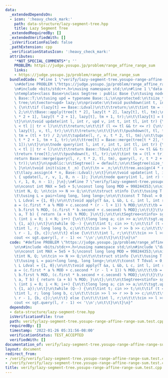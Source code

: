 ```yaml
---
data:
  _extendedDependsOn:
  - icon: ':heavy_check_mark:'
    path: data-structure/lazy-segment-tree.hpp
    title: Lazy Segment Tree
  _extendedRequiredBy: []
  _extendedVerifiedWith: []
  _isVerificationFailed: false
  _pathExtension: cpp
  _verificationStatusIcon: ':heavy_check_mark:'
  attributes:
    '*NOT_SPECIAL_COMMENTS*': ''
    PROBLEM: https://judge.yosupo.jp/problem/range_affine_range_sum
    links:
    - https://judge.yosupo.jp/problem/range_affine_range_sum
  bundledCode: "#line 1 \"verify/lazy-segment-tree.yosupo-range-affine-range-sum.test.cpp\"\
    \n#define PROBLEM \"https://judge.yosupo.jp/problem/range_affine_range_sum\"\n\
    \n#include <bits/stdc++.h>\nusing namespace std;\n\n#line 1 \"data-structure/lazy-segment-tree.hpp\"\
    \ntemplate<class Base>\nclass Segtree : public Base {\n\tusing node = typename\
    \ Base::T;\n\tusing upd = typename Base::L;\n\nprotected:\n\tsize_t n;\n\tvector<node>\
    \ tree;\n\tvector<upd> lazy;\n\nprivate:\n\tvoid pushdown(int t, int tl, int tr)\
    \ {\n\t\tif (lazy[t] == Base::Ldval)\n\t\t\treturn;\n\t\tint tm = (tl + tr) /\
    \ 2;\n\t\tBase::apply(tree[t * 2], lazy[t * 2], lazy[t], tl, tm);\n\t\tBase::apply(tree[t\
    \ * 2 + 1], lazy[t * 2 + 1], lazy[t], tm + 1, tr);\n\t\tlazy[t] = Base::Ldval;\n\
    \t}\n\n\tvoid update(int l, int r, upd v, int t, int tl, int tr) {\n\t\tif (r\
    \ < tl || tr < l)\n\t\t\treturn;\n\t\tif (l <= tl && tr <= r) {\n\t\t\tBase::apply(tree[t],\
    \ lazy[t], v, tl, tr);\n\t\t\treturn;\n\t\t}\n\t\tpushdown(t, tl, tr);\n\t\tint\
    \ tm = (tl + tr) / 2;\n\t\tupdate(l, r, v, t * 2, tl, tm);\n\t\tupdate(l, r, v,\
    \ t * 2 + 1, tm + 1, tr);\n\t\ttree[t] = Base::merge(tree[t * 2], tree[t * 2 +\
    \ 1]);\n\t}\n\n\tnode query(int l, int r, int t, int tl, int tr) {\n\t\tif (r\
    \ < tl || tr < l)\n\t\t\treturn Base::Tdval;\n\t\tif (l <= tl && tr <= r)\n\t\t\
    \treturn tree[t];\n\t\tpushdown(t, tl, tr);\n\t\tint tm = (tl + tr) / 2;\n\t\t\
    return Base::merge(query(l, r, t * 2, tl, tm), query(l, r, t * 2 + 1, tm + 1,\
    \ tr));\n\t}\n\npublic:\n\tSegtree() = default;\n\n\tSegtree(size_t _n) { init(_n);\
    \ }\n\n\tvoid init(size_t _n) {\n\t\tn = _n;\n\t\ttree.assign(4 * n, Base::Tdval);\n\
    \t\tlazy.assign(4 * n, Base::Ldval);\n\t}\n\n\tvoid update(int l, int r, upd v)\
    \ { update(l, r, v, 1, 0, n - 1); }\n\n\tnode query(int l, int r) { return query(l,\
    \ r, 1, 0, n - 1); }\n};\n#line 7 \"verify/lazy-segment-tree.yosupo-range-affine-range-sum.test.cpp\"\
    \n\nconst int MAX = 5e5 + 5;\nconst long long MOD = 998244353;\n\nint main() {\n\
    \tint N, Q; \n\tcin >> N >> Q;\n\t\n\tstruct stinfo {\n\t\tusing T = long long;\n\
    \t\tusing L = pair<long long, long long>;\n\n\t\tconst T Tdval = 0;\n\t\tconst\
    \ L Ldval = {1, 0};\n\n\t\tvoid apply(T &a, L &b, L c, int l, int r) {\n\t\t\t\
    a = (c.first * a % MOD + c.second * (r - l + 1)) % MOD;\n\t\t\tb = {c.first *\
    \ b.first % MOD, (c.first * b.second + c.second) % MOD};\n\t\t}\t\n\n\t\tT merge(T\
    \ a, T b) { return (a + b) % MOD; }\n\t};\n\t\n\tSegtree<stinfo> sgt(N);\n\tfor\
    \ (int i = 0; i < N; i++) {\n\t\tlong long a; cin >> a;\n\t\tsgt.update(i, i,\
    \ {1, a});\n\t}\n\twhile (Q--) {\n\t\tint t; cin >> t;\n\t\tif (t == 0) {\n\t\t\
    \tint l, r; long long b, c;\n\t\t\tcin >> l >> r >> b >> c;\n\t\t\tsgt.update(l,\
    \ r - 1, {b, c});\n\t\t} else {\n\t\t\tint l, r;\n\t\t\tcin >> l >> r;\n\t\t\t\
    cout << sgt.query(l, r - 1) << '\\n';\n\t\t}\n\t}\n}\n"
  code: "#define PROBLEM \"https://judge.yosupo.jp/problem/range_affine_range_sum\"\
    \n\n#include <bits/stdc++.h>\nusing namespace std;\n\n#include \"data-structure/lazy-segment-tree.hpp\"\
    \n\nconst int MAX = 5e5 + 5;\nconst long long MOD = 998244353;\n\nint main() {\n\
    \tint N, Q; \n\tcin >> N >> Q;\n\t\n\tstruct stinfo {\n\t\tusing T = long long;\n\
    \t\tusing L = pair<long long, long long>;\n\n\t\tconst T Tdval = 0;\n\t\tconst\
    \ L Ldval = {1, 0};\n\n\t\tvoid apply(T &a, L &b, L c, int l, int r) {\n\t\t\t\
    a = (c.first * a % MOD + c.second * (r - l + 1)) % MOD;\n\t\t\tb = {c.first *\
    \ b.first % MOD, (c.first * b.second + c.second) % MOD};\n\t\t}\t\n\n\t\tT merge(T\
    \ a, T b) { return (a + b) % MOD; }\n\t};\n\t\n\tSegtree<stinfo> sgt(N);\n\tfor\
    \ (int i = 0; i < N; i++) {\n\t\tlong long a; cin >> a;\n\t\tsgt.update(i, i,\
    \ {1, a});\n\t}\n\twhile (Q--) {\n\t\tint t; cin >> t;\n\t\tif (t == 0) {\n\t\t\
    \tint l, r; long long b, c;\n\t\t\tcin >> l >> r >> b >> c;\n\t\t\tsgt.update(l,\
    \ r - 1, {b, c});\n\t\t} else {\n\t\t\tint l, r;\n\t\t\tcin >> l >> r;\n\t\t\t\
    cout << sgt.query(l, r - 1) << '\\n';\n\t\t}\n\t}\n}"
  dependsOn:
  - data-structure/lazy-segment-tree.hpp
  isVerificationFile: true
  path: verify/lazy-segment-tree.yosupo-range-affine-range-sum.test.cpp
  requiredBy: []
  timestamp: '2022-01-26 05:31:56-08:00'
  verificationStatus: TEST_ACCEPTED
  verifiedWith: []
documentation_of: verify/lazy-segment-tree.yosupo-range-affine-range-sum.test.cpp
layout: document
redirect_from:
- /verify/verify/lazy-segment-tree.yosupo-range-affine-range-sum.test.cpp
- /verify/verify/lazy-segment-tree.yosupo-range-affine-range-sum.test.cpp.html
title: verify/lazy-segment-tree.yosupo-range-affine-range-sum.test.cpp
---
```

